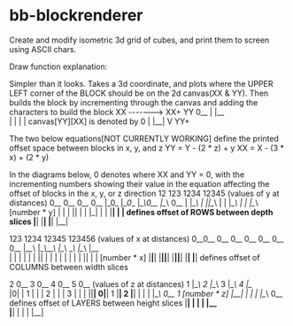 # bb-blockrenderer
Create and modify isometric 3d grid of cubes, and print them to screen using ASCII chars.

Draw function explanation:

Simpler than it looks. Takes a 3d coordinate, and plots
where the UPPER LEFT corner of the BLOCK should be on the
2d canvas(XX & YY). Then builds the block by incrementing 
through the canvas and adding the characters to build the block
    XX -------> XX+
YY   0__
 |  |\__\
 |  | |  | canvas[YY][XX] is denoted by 0
 |   \|__|
 V
YY+
			
The two below equations[NOT CURRENTLY WORKING] define the printed offset space between blocks in x, y, and z
YY = Y - (2 * z) + y
XX = X - (3 * x) + (2 * y)

 In the diagrams below, 0 denotes where XX and YY = 0, with the incrementing numbers showing
 their value in the equation affecting the offset of blocks in the x, y, or z direction
  12		  123	      1234           12345  (values of y at distances)
 0__		 0__		 0__	   	    0__
|\_0\_		|\__0__		|\__\0__	   |\__\ 0__
| |\__\	    | ||\__\	| | |\__\	   | |  |\__\ 	[number * y]
 \| |  |	 \|| |  |	 \|_| |  |		\|__| |  |	defines offset of ROWS between depth slices
   \|__|        \|__|        \|__|           \|__|

  123       1234       12345       123456     (values of x at distances)
 0__0__    0__ 0__    0__  0__    0__   0__
|\__\__\  |\__\\__\  |\__\ \__\  |\__\ |\__\
| |  |  | | |  ||  | | |  | |  | | |  || |  |	[number * x]
 \|__|__|  \|__||__|  \|__|\|__|  \|__| \|__|  defines offset of COLUMNS between width slices

 2  0__   3  0__   4  0__   5  0__    (values of z at distances)
 1 |\__\  2 |\__\  3 |\__\  4 |\__\
   |0|  | 1 | |  | 2 | |  | 3 | |  |
   |\|__|    0|__| 1  \|__| 2  \|__|
   | |  |   |\__\     0__   1        [number * z]
    \|__|   | |  |   |\__\     0__  defines offset of LAYERS between height slices
             \|__|   | |  |   |\__\
                      \|__|   | |  |
                               \|__|